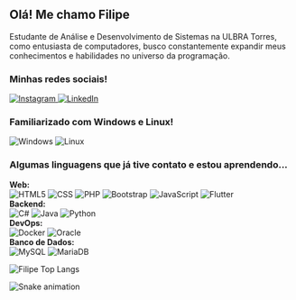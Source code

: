 <p align="center">
  <h2>Olá! Me chamo Filipe</h2>
  Estudante de Análise e Desenvolvimento de Sistemas na ULBRA Torres, como entusiasta de computadores, busco constantemente expandir meus conhecimentos e habilidades no universo da programação.
</p>

<p align="center">
  <h3>Minhas redes sociais!</h3>
  <a href="https://Instagram.com/filipe_magnuss" target="_blank">
      <img alt="Instagram" src="https://img.shields.io/badge/Instagram-E4405F?style=for-the-badge&logo=instagram&logoColor=white"/>
  </a>
  <a href="https://www.linkedin.com/in/filipe-hahn-magnus-9bb9771b0/" target="_blank">
      <img alt="LinkedIn" src="https://img.shields.io/badge/LinkedIn-0077B5?style=for-the-badge&logo=linkedin&logoColor=white"/>
  </a>
</p>

<p align="center">
  <h3>Familiarizado com Windows e Linux!</h3>
  <img alt="Windows" src="https://img.shields.io/badge/Windows-0078D6?style=for-the-badge&logo=windows&logoColor=white"/> 
  <img alt="Linux" src="https://img.shields.io/badge/Linux-FCC624?style=for-the-badge&logo=linux&logoColor=black"/>
</p>

<p align="center">
  <h3>Algumas linguagens que já tive contato e estou aprendendo...</h3>
  <div>
    <strong>Web:</strong><br>
    <img alt="HTML5" src="https://img.shields.io/badge/HTML5-E34F26?style=for-the-badge&logo=html5&logoColor=white"/> 
    <img alt="CSS" src="https://img.shields.io/badge/CSS-239120?style=for-the-badge&logo=css3&logoColor=white"/> 
    <img alt="PHP" src="https://img.shields.io/badge/PHP-777BB4?style=for-the-badge&logo=php&logoColor=white"/> 
    <img alt="Bootstrap" src="https://img.shields.io/badge/Bootstrap-563D7C?style=for-the-badge&logo=bootstrap&logoColor=white"/> 
    <img alt="JavaScript" src="https://img.shields.io/badge/JavaScript-323330?style=for-the-badge&logo=javascript&logoColor=F7DF1E"/> 
    <img alt="Flutter" src="https://img.shields.io/badge/Flutter-02569B?style=for-the-badge&logo=flutter&logoColor=white"/> 
  </div>
  <div>
    <strong>Backend:</strong><br>
    <img alt="C#" src="https://img.shields.io/badge/C%23-239120?style=for-the-badge&logo=c-sharp&logoColor=white"/> 
    <img alt="Java" src="https://img.shields.io/badge/Java-ED8B00?style=for-the-badge&logo=openjdk&logoColor=white"/> 
    <img alt="Python" src="https://img.shields.io/badge/Python-14354C?style=for-the-badge&logo=python&logoColor=white"/> 
  </div>
  <div>
    <strong>DevOps:</strong><br>
    <img alt="Docker" src="https://img.shields.io/badge/docker-%230db7ed.svg?style=for-the-badge&logo=docker&logoColor=white"/> 
    <img alt="Oracle" src="https://img.shields.io/badge/Oracle-F80000?style=for-the-badge&logo=oracle&logoColor=black"/> 
  </div>
  <div>
    <strong>Banco de Dados:</strong><br>
    <img alt="MySQL" src="https://img.shields.io/badge/MySQL-00000F?style=for-the-badge&logo=mysql&logoColor=white"/> 
    <img alt="MariaDB" src="https://img.shields.io/badge/MariaDB-003545?style=for-the-badge&logo=mariadb&logoColor=white"/> 
  </div>
</p>

![Filipe Top Langs](https://github-readme-stats.vercel.app/api/top-langs/?username=filipemagnuss&theme=github_dark_dimmed&layout=compact)

![Snake animation](https://github.com/LuigiGF/LuigiGF/blob/output/github-contribution-grid-snake.svg)

